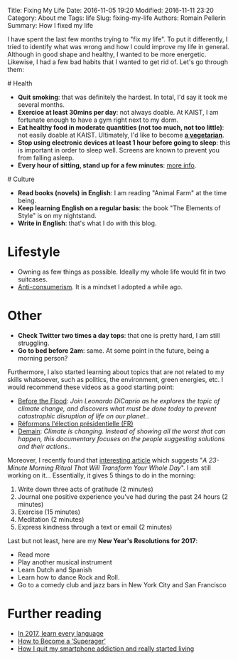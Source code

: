Title: Fixing My Life
Date: 2016-11-05 19:20
Modified: 2016-11-11 23:20
Category: About me 
Tags: life
Slug: fixing-my-life 
Authors: Romain Pellerin
Summary: How I fixed my life 

I have spent the last few months trying to "fix my life". To put it differently, I tried to identify what was wrong and how I could improve my life in general. Although in good shape and healthy, I wanted to be more energetic. Likewise, I had a few bad habits that I wanted to get rid of. Let's go through them:

# Health

- **Quit smoking**: that was definitely the hardest. In total, I'd say it took me several months.
- **Exercice at least 30mins per day**: not always doable. At KAIST, I am fortunate enough to have a gym right next to my dorm.
- **Eat healthy food in moderate quantities (not too much, not too little)**: not easily doable at KAIST. Ultimately, I'd like to become **[a vegetarian](https://www.youtube.com/watch?v=KriTQ0aTrtw)**.
- **Stop using electronic devices at least 1 hour before going to sleep**: this is important in order to sleep well. Screens are known to prevent you from falling asleep.
- **Every hour of sitting, stand up for a few minutes**: [more info](http://drcrystaldraper.com/wp-content/uploads/2014/01/The-Health-Hazards-of-Sitting-Washington-Post.jpg).

# Culture

- **Read books (novels) in English**: I am reading "Animal Farm" at the time being.
- **Keep learning English on a regular basis**: the book "The Elements of Style" is on my nightstand.
- **Write in English**: that's what I do with this blog.

# Lifestyle

- Owning as few things as possible. Ideally my whole life would fit in two suitcases.
- [Anti-consumerism](https://www.youtube.com/watch?v=_INOPfPdhB4). It is a mindset I adopted a while ago.

# Other

- **Check Twitter two times a day tops**: that one is pretty hard, I am still struggling.
- **Go to bed before 2am**: same. At some point in the future, being a morning person?

Furthermore, I also started learning about topics that are not related to my skills whatsoever, such as politics, the environment, green energies, etc. I would recommend these videos as a good starting point:

- [Before the Flood](https://www.youtube.com/watch?v=90CkXVF-Q8M): *Join Leonardo DiCaprio as he explores the topic of climate change, and discovers what must be done today to prevent catastrophic disruption of life on our planet.*.
- [Réformons l'élection présidentielle (FR)](https://www.youtube.com/watch?v=ZoGH7d51bvc)
- [Demain](https://www.demain-lefilm.com/en/film): *Climate is changing. Instead of showing all the worst that can happen, this documentary focuses on the people suggesting solutions and their actions.*.

Moreover, I recently found that [interesting article](http://www.inc.com/marcel-schwantes/a-23-minute-morning-ritual-that-will-transform-your-whole-day.html) which suggests "*A 23-Minute Morning Ritual That Will Transform Your Whole Day*". I am still working on it... Essentially, it gives 5 things to do in the morning:

1. Write down three acts of gratitude (2 minutes)
2. Journal one positive experience you've had during the past 24 hours (2 minutes)
3. Exercise (15 minutes)
4. Meditation (2 minutes)
5. Express kindness through a text or email (2 minutes)

Last but not least, here are my **New Year's Resolutions for 2017**:

- Read more
- Play another musical instrument
- Learn Dutch and Spanish
- Learn how to dance Rock and Roll.
- Go to a comedy club and jazz bars in New York City and San Francisco

# Further reading

- [In 2017, learn every language](https://blog.bradfieldcs.com/in-2017-learn-every-language-59b11f68eee)
- [How to Become a ‘Superager’](http://mobile.nytimes.com/2016/12/31/opinion/sunday/how-to-become-a-superager.html)
- [How I quit my smartphone addiction and really started living](https://www.theguardian.com/technology/2016/feb/11/smartphone-technology-addiction-facebook-twitter)
